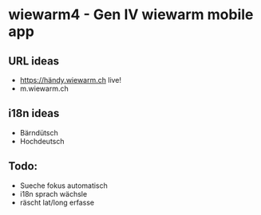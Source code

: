 # wiewarm4 - Gen IV wiewarm mobile app

## URL ideas

 * https://händy.wiewarm.ch live!
 * m.wiewarm.ch

## i18n ideas

 * Bärndütsch
 * Hochdeutsch

## Todo:

 * Sueche fokus automatisch
 * i18n sprach wächsle
 * räscht lat/long erfasse

